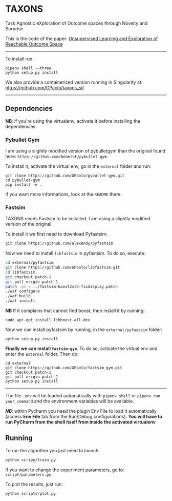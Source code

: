 # TAXONS

Task Agnostic eXploration of Outcome spaces through Novelty and Surprise.

This is the code of the paper: [Unsupervised Learning and Exploration of Reachable Outcome Space
](https://arxiv.org/abs/1909.05508)

---

To install run:
```
pipenv shell --three
python setup.py install
```

We also provide a containerized version running in Singularity at: https://github.com/GPaolo/taxons_sif

---
## Dependencies
**NB**: if you're using the virtualenv, activate it before installing the dependencies. 
### Pybullet Gym
I am using a slightly modified version of pybulletgym than the original found here: `https://github.com/benelot/pybullet-gym`.
 
To install it, activate the virtual env, go in the `external` folder and run:

```
git clone https://github.com/GPaolo/pybullet-gym.git
cd pybullet-gym
pip install -e .
```

If you want more informations, look at the `README` there.

### Fastsim
TAXONS needs Fastsim to be installed. I am using a slightly modified version of the original.

To install it we first need to download Pyfastsim:
```bash
git clone https://github.com/alexendy/pyfastsim
```

Now we need to install `libfastsim` in pyfastsim. To do so, execute:
```bash
cd external/pyfastsim
git clone https://github.com/GPaolo/libfastsim.git
cd libfastsim
git checkout patch-1
git pull origin patch-1
patch -p1 < ../fastsim-boost2std-fixdisplay.patch
./waf configure
./waf build
./waf install
```
**NB** If it complains that cannot find boost, then install it by running:
```.env
sudo apt-get install libboost-all-dev
```
Now we can install pyfastsim by running, in the `external/pyfastsim` folder:
```
python setup.py install
```

**Finally we can install `fastsim-gym`**.
To do so, activate the virtual env and enter the `external` folder. Then do:
```.env
cd external
git clone https://github.com/GPaolo/fastsim_gym.git
git checkout patch-1
git pull origin patch-1
python setup.py install
```

---



The file `.env` will be loaded automatically with `pipenv shell` or `pipenv run your_command` and the environment variables will be available.


***NB***: within Pycharm you need the plugin Env File to load it automatically (access **Env File** tab from the Run/Debug configurations).
**You will have to run PyCharm from the shell itself from inside the activated virtualenv**

## Running
To run the algorithm you just need to launch:
```bash
python scripy/train.py
```

If you want to change the experiment parameters, go to: `script/parameters.py`

To plot the results, just run:
```bash
python scripts/plot.py
```

